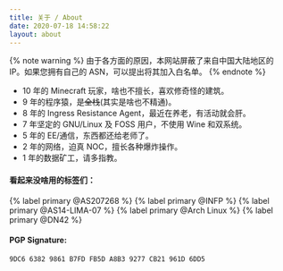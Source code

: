 ```yaml
---
title: 关于 / About
date: 2020-07-18 14:58:22
layout: about
---
```

{% note warning %}
由于各方面的原因，本网站屏蔽了来自中国大陆地区的 IP。如果您拥有自己的 ASN，可以提出将其加入白名单。
{% endnote %}

- 10 年的 Minecraft 玩家，啥也不擅长，喜欢修奇怪的建筑。
- 9 年的程序猿，是~~全栈~~(其实是啥也不精通)。
- 8 年的 Ingress Resistance Agent，最近在养老，有活动就会肝。
- 7 年坚定的 GNU/Linux 及 FOSS 用户，不使用 Wine 和双系统。
- 5 年的 EE/通信，东西都还给老师了。
- 2 年的网络，迫真 NOC，擅长各种爆炸操作。
- 1 年的数据矿工，请多指教。

#### 看起来没啥用的标签们：

{% label primary @AS207268 %} {% label primary @INFP %} {% label primary @AS14-LIMA-07 %} {% label primary @Arch Linux %} {% label primary @DN42 %}

#### PGP Signature:
```
9DC6 6382 9861 B7FD FB5D A8B3 9277 CB21 961D 6DD5
```
